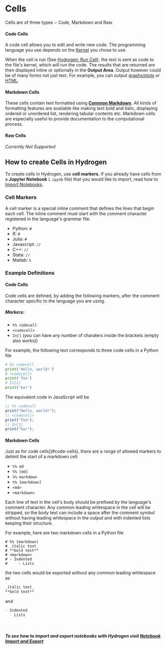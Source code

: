 # Cells

Cells are of three types − Code, Markdown and Raw.

#### Code Cells

A code cell allows you to edit and write new code. The programming language you use depends on the [Kernel](../Installation.md#kernels) you chose to use.

When the cell is run (See [Hydrogen: Run Cell](GettingStarted.md#hydrogen-run-cell)), the text is sent as code to the file's kernel, which will run the code. The results that are returned are then displayed inline or optionally in the **Output Area**. Output however could be of many forms not just text. For example, you can output [graphs/plots](Examples.md#static-plots) or [HTML](Examples.md#html).

#### Markdown Cells

These cells contain text formatted using [**Common Markdown**](https://www.markdownguide.org/cheat-sheet/). All kinds of formatting features are available like making text bold and italic, displaying ordered or unordered list, rendering tabular contents etc. Markdown cells are especially useful to provide documentation to the computational process.

#### Raw Cells

_Currently Not Supported_

## How to create Cells in Hydrogen

To create cells in Hydrogen, use **cell markers**. If you already have cells from a **Jupyter Notebook** (`.ipynb` file) that you would like to import, read how to [Import Notebooks](NotebookFiles.md#notebook-import).

### Cell Markers

A cell marker is a special inline comment that defines the lines that begin each cell. The inline comment must start with the comment character registered in the language's grammar file.

- Python: `#`
- R: `#`
- Julia: `#`
- Javascript: `//`
- C++: `//`
- Stata: `//`
- Matlab: `%`

### Example Definitions

#### Code Cells

Code cells are defined, by adding the following markers, after the comment character specific to the language you are using.

##### Markers:

- `%% codecell`
- `<codecell>`
- `In[]` (you can have any number of charaters inside the brackets (empty also works))

For example, the following text corresponds to three code cells in a Python file

```py
# %% codecell
print('Hello, world!')
# <codecell>
print('foo')
# In[1]
print('bar')
```

The equivalent code in JavaScript will be

```js
// %% codecell
print("Hello, world!");
// <codecell>
print("foo");
// In[1]
print("bar");
```

#### Markdown Cells

Just as for code cells](#code-cells), there are a range of allowed markers to delimit the start of a markdown cell:

- `%% md`
- `%% [md]`
- `%% markdown`
- `%% [markdown]`
- `<md>`
- `<markdown>`

Each line of text in the cell's body should be prefixed by the language's comment character. Any common leading whitespace in the cell will be stripped, so the body text can include a space after the comment symbol without having leading whitespace in the output and with indented lists keeping their structure.

For example, here are two markdown cells in a Python file

```
# %% [markdown]
# _italic text_
# **bold text**
# <markdown>
# - Indented
#     - Lists
```

the two cells would be exported without any common leading whitespace as

```md
_italic text_
**bold text**
```

and

```md
- Indented
  - Lists
```

<br>

##### To see how to import and export notebooks with Hydrogen visit [Notebook Import and Export](NotebookFiles.md#notebook-import-and-export)
